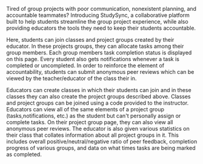 Tired of group projects with poor communication, nonexistent planning, and accountable teammates? Introducing StudySync, a collaborative platform built to help students streamline the group project experience, while also providing educators the tools they need to keep their students accountable.

Here, students can join classes and project groups created by their educator. In these projects groups, they can allocate tasks among their group members. Each group members task completion status is displayed on this page. Every student also gets notifications whenever a task is completed or uncompleted.
In order to reinforce the element of accountability, students can submit anonymous peer reviews which can be viewed by the teacher/educator of the class their in.

Educators can create classes in which their students can join and in these classes they can also create the project groups described above. Classes and project groups can be joined using a code provided to the instructor.
Educators can view all of the same elements of a project group (tasks,notifications, etc.) as the student but can't personally assign or complete tasks. On their project group page, they can also view all anonymous peer reviews. 
The educator is also given various statistics on their class that collates information about all project groups in it. This includes overall positive/neutral/negative ratio of peer feedback, completion progress of various groups, and data on what times tasks are being marked as completed.

